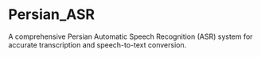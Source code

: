 # Persian_ASR
A comprehensive Persian Automatic Speech Recognition (ASR) system for accurate transcription and speech-to-text conversion.

